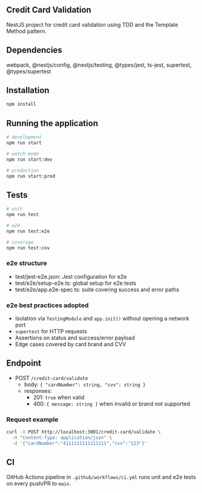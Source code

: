 ## Credit Card Validation

NestJS project for credit card validation using TDD and the Template Method pattern.

## Dependencies

webpack, @nestjs/config, @nestjs/testing, @types/jest, ts-jest, supertest, @types/supertest

## Installation

```bash
npm install
```

## Running the application

```bash
# development
npm run start

# watch mode
npm run start:dev

# production
npm run start:prod
```

## Tests

```bash
# unit
npm run test

# e2e
npm run test:e2e

# coverage
npm run test:cov
```

### e2e structure

- test/jest-e2e.json: Jest configuration for e2e
- test/e2e/setup-e2e.ts: global setup for e2e tests
- test/e2e/app.e2e-spec.ts: suite covering success and error paths

### e2e best practices adopted

- Isolation via `TestingModule` and `app.init()` without opening a network port
- `supertest` for HTTP requests
- Assertions on status and success/error payload
- Edge cases covered by card brand and CVV

## Endpoint

- POST `/credit-card/validate`
  - body: `{ "cardNumber": string, "cvv": string }`
  - responses:
    - 201: `true` when valid
    - 400: `{ message: string }` when invalid or brand not supported

### Request example

```bash
curl -X POST http://localhost:3001/credit-card/validate \
  -H "Content-Type: application/json" \
  -d '{"cardNumber":"4111111111111111","cvv":"123"}'
```

## CI

GitHub Actions pipeline in `.github/workflows/ci.yml` runs unit and e2e tests on every push/PR to `main`.
